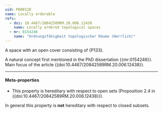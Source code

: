 ```yaml
---
uid: P000120
name: Locally orderable
refs:
  - doi: 10.4467/20842589RM.20.006.12438
    name: Locally ordered topological spaces
  - mr: 0154246
    name: "Ordnungsfähigkeit topologischer Räume (Herrlich)"
---
```


A space with an open cover consisting of {P133}.

A natural concept first mentioned in the PhD dissertation {{mr:0154246}}. Main focus of the article {{doi:10.4467/20842589RM.20.006.12438}}.

----
#### Meta-properties

- This property is hereditary with respect to open sets (Proposition 2.4 in {{doi:10.4467/20842589RM.20.006.12438}}).

In general this property is **not** hereditary with respect to closed subsets.
